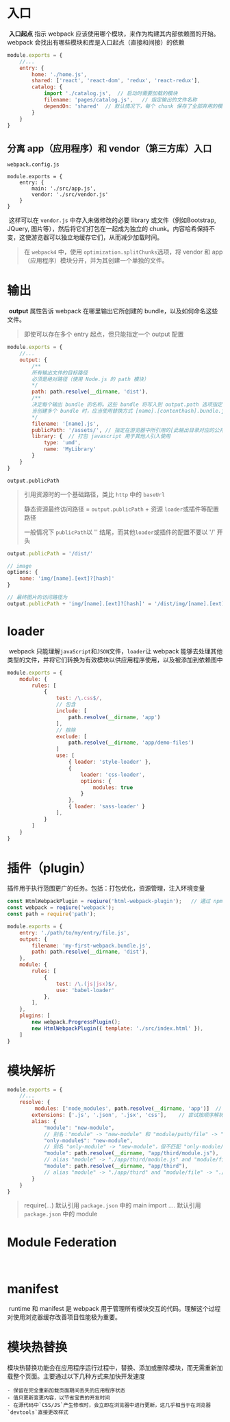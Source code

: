 # 入口

​	**入口起点** 指示 webpack 应该使用哪个模块，来作为构建其内部依赖图的开始。webpack 会找出有哪些模块和库是入口起点（直接和间接）的依赖

```javascript
module.exports = {
    //...
    entry: {
        home: './home.js',
        shared: ['react', 'react-dom', 'redux', 'react-redux'],
        catalog: {
            import './catalog.js',	// 启动时需要加载的模块
            filename: 'pages/catalog.js',	// 指定输出的文件名称
            dependOn: 'shared'	// 默认情况下，每个 chunk 保存了全部弃用的模块，使 dependOn 选项你可以与另一个入口 chunk 共享模块，catalog 这个模块就不会包含 shared 拥有的模块了
        }
    }
}
```

## 分离  app（应用程序）和  vendor（第三方库）入口

`webpack.config.js`

```
module.exports = {
	entry: {
		main: './src/app.js',
		vendor: './src/vendor.js'
	}
}
```

​	这样可以在 `vendor.js` 中存入未做修改的必要 library 或文件（例如Bootstrap, JQuery, 图片等），然后将它们打包在一起成为独立的 chunk。内容哈希保持不变，这使游览器可以独立地缓存它们，从而减少加载时间。

> 在 `webpack4` 中，使用 `optimization.splitChunks`选项，将 vendor 和 app（应用程序）模块分开，并为其创建一个单独的文件。

# 输出

​	**output** 属性告诉 webpack 在哪里输出它所创建的 bundle，以及如何命名这些文件。

> 即使可以存在多个 entry 起点，但只能指定一个 output 配置

```javascript
module.exports = {
	//...
    output: {
        /** 
        所有输出文件的目标路径
        必须是绝对路径（使用 Node.js 的 path 模块）	
        */
        path: path.resolve(__dirname, 'dist'),	
        /**
        决定每个输出 bundle 的名称。这些 bundle 将写入到 output.path 选项指定目录下
        当创建多个 bundle 时，应当使用替换方式 [name].[contenthash].bundle.js
        */
        filename: '[name].js',
        publicPath: '/assets/',	// 指定在游览器中所引用的[此输出目录对应的公开URL]，相对于 HTML 页面
        library: {	// 打包 javascript 用于其他人引入使用
            type: 'umd',
            name: 'MyLibrary'
        } 
    }
}
```

`output.publicPath`

> 引用资源时的一个基础路径，类比 `http` 中的 `baseUrl` 
>
> 静态资源最终访问路径 = `output.publicPath` + 资源 `loader`或插件等配置路径
>
> 一般情况下 `publicPath`以 '\' 结尾，而其他`loader`或插件的配置不要以 '/' 开头 

```javascript
output.publicPath = '/dist/'

// image
options: {
    name: 'img/[name].[ext]?[hash]'
}

// 最终图片的访问路径为
output.publicPath + 'img/[name].[ext]?[hash]' = '/dist/img/[name].[ext]?[hash]'
```

# loader

​	webpack 只能理解`javaScript`和`JSON`文件，`loader`让 webpack 能够去处理其他类型的文件，并将它们转换为有效模块以供应用程序使用，以及被添加到依赖图中

```javascript
module.exports = {
    module: {
        rules: [
            {
                test: /\.css$/,
                // 包含
                include: [
                    path.resolve(__dirname, 'app')
                ],
                // 排除
                exclude: [
                    path.resolve(__dirname, 'app/demo-files')
                ]
                use: [
                    { loader: 'style-loader' },
                    {
                        loader: 'css-loader',
                        options: {
                            modules: true
                        }
                    },
                    { loader: 'sass-loader' }
                ],
            }
        ]
    }
}
```

# 插件（plugin）

​	插件用于执行范围更广的任务。包括：打包优化，资源管理，注入环境变量

```javascript
const HtmlWebpackPlugin = reqiure('html-webpack-plugin');	// 通过 npm 安装
const webpack = reqiure('webpack');
const path = require('path');

module.exports = {
    entry: './path/to/my/entry/file.js',
    output: {
        filename: 'my-first-webpack.bundle.js',
        path: path.resolve(__dirname, 'dist'),
    },
    module: {
        rules: [
            {
                test: /\.(js|jsx)$/,
                use: 'babel-loader'
            },
        ],
    },
    plugins: [
        new webpack.ProgressPlugin();
        new HtmlWebpackPlugin({ template: './src/index.html' }),
    ]
}
```

# 模块解析

```javascript
module.exports = {
	//...
    resolve: {
         modules: ['node_modules', path.resolve(__dirname, 'app')]	// 告诉 webpack 解析模块时应该搜索的目录，自己添加的目录优先于 node_modules/ 搜索
    	extensions: ['.js', '.json', '.jsx', 'css'],	// 尝试按顺序解析这些后缀名
		alias: {
        	"module": "new-module",
	   		// 别名："module" -> "new-module" 和 "module/path/file" -> "new-module/path/file"
      		"only-module$": "new-module",
      		// 别名 "only-module" -> "new-module"，但不匹配 "only-module/path/file" -> "new-module/path/file"
      		"module": path.resolve(__dirname, "app/third/module.js"),
      		// alias "module" -> "./app/third/module.js" and "module/file" results in error
      		"module": path.resolve(__dirname, "app/third"),
      		// alias "module" -> "./app/third" and "module/file" -> "./app/third/file"
    	}
    }
}
```

>require(...) 默认引用 `package.json` 中的 main
>import .... 默认引用 `package.json` 中的 module

# Module Federation

​	

# manifest

​	runtime 和 manifest 是 webpack 用于管理所有模块交互的代码。理解这个过程对使用浏览器缓存改善项目性能极为重要。

# 模块热替换

​	模块热替换功能会在应用程序运行过程中，替换、添加或删除模块，而无需重新加载整个页面。主要通过以下几种方式来加快开发速度

	- 保留在完全重新加载页面期间丢失的应用程序状态
	- 值只更新变更内容，以节省宝贵的开发时间
	- 在源代码中`CSS/JS`产生修改时，会立即在浏览器中进行更新，这几乎相当于在浏览器`devtools`直接更改样式











